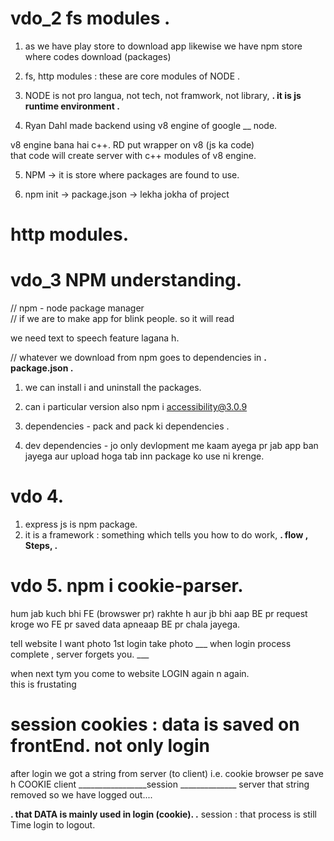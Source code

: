 # vdo_2   fs modules . 

1. as we have play store to download app 
likewise we have npm store where codes download (packages) 

2. fs, http   modules : these are core modules of NODE . 

3. NODE is not pro langua, not tech, not framwork, not library,  __. it is js runtime environment .__ 

4. Ryan Dahl made backend using v8 engine of google __ node.  

v8 engine bana hai  c++. 
RD put wrapper on v8 (js ka code)   
that code will create server with c++ modules of v8 engine. 

5. NPM -> it is store where packages are found to use.  

6. npm init ->  package.json -> lekha jokha of project

# http  modules. 



# vdo_3   NPM understanding. 

// npm - node package manager  
// if we are to make app for blink people.  so it will read 

we need text to speech  feature lagana h. 

// whatever we download from npm goes to dependencies in __. package.json .__
1. we can install i  and  uninstall  the packages. 

2. can i particular version also    npm i accessibility@3.0.9  

3. dependencies - pack and pack ki dependencies . 
4. dev dependencies - jo only devlopment me kaam ayega pr jab app ban jayega aur upload hoga tab inn package ko use ni krenge. 



# vdo 4. 

1. express js is npm package. 
2. it is a framework : something which tells you how to do work, __. flow , Steps, .__


# vdo 5.  npm i cookie-parser.

hum jab kuch bhi FE (browswer pr) rakhte h  aur jb bhi aap BE pr request kroge wo   FE pr saved data apneaap BE pr chala jayega. 

tell website I want photo 
1st login 
take photo
___ when login process complete , server forgets you. ___ 

when next tym you come to website  LOGIN again n again.  
this is frustating
# session cookies : data is saved on frontEnd. not only login

after login we got a string from server (to client) i.e. cookie
browser pe save h  COOKIE 
client  _________________session ______________  server 
that string removed so we have logged out.... 

__. that DATA is mainly used in login (cookie).  .__
session : that process is still 
Time    login to logout. 





















